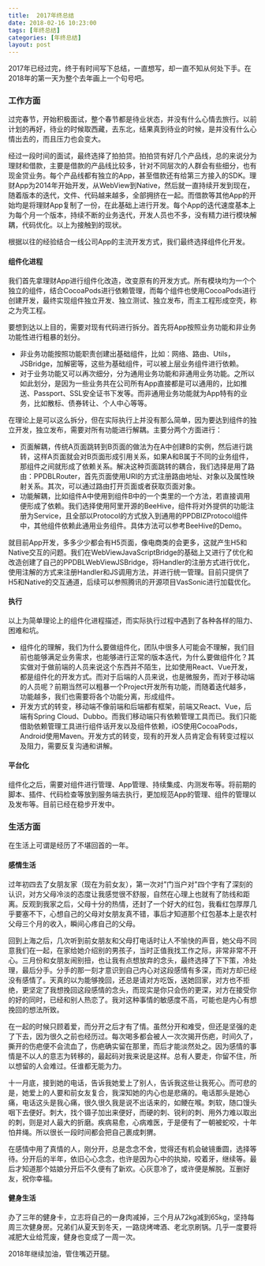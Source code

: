 ```yaml
---
title:  2017年终总结
date: 2018-02-16 10:23:00
tags: [年终总结]
categories: [年终总结]
layout: post
---
```


2017年已经过完，终于有时间写下总结，一直想写，却一直不知从何处下手。在2018年的第一天为整个去年画上一个句号吧。

### 工作方面

过完春节，开始积极面试，整个春节都是待业状态，并没有什么心情去旅行。以前计划的再好，待业的时候取西藏，去东北，结果真到待业的时候，是并没有什么心情出去的，而且压力也会变大。

经过一段时间的面试，最终选择了拍拍贷。拍拍贷有好几个产品线，总的来说分为理财和借款，主要是借款的产品线比较多，针对不同层次的人群会有些细分，也有现金贷业务。每个产品线都有独立的App，甚至借款还有给第三方接入的SDK。理财App为2014年开始开发，从WebView到Native，然后就一直持续开发到现在，随着版本的迭代，文件、代码越来越多，全部拥挤在一起。而借款等其他App的开始均是将理财App复制了一份，在此基础上进行开发。每个App的迭代速度基本上为每个月一个版本，持续不断的业务迭代，开发人员也不多，没有精力进行模块解耦，代码优化。以上为接触到的现状。

根据以往的经验结合一线公司App的主流开发方式，我们最终选择组件化开发。

#### 组件化进程

我们首先拿理财App进行组件化改造，改变原有的开发方式。所有模块均为一个个独立的组件，结合CocoaPods进行依赖管理，而每个组件也使用CocoaPods进行创建开发，最终实现组件独立开发、独立测试、独立发布，而主工程形成空壳，称之为壳工程。

要想到达以上目的，需要对现有代码进行拆分。首先将App按照业务功能和非业务功能性进行粗暴的划分。

- 非业务功能按照功能职责创建出基础组件，比如：网络、路由、Utils，JSBridge，加解密等，这些为基础组件，可以被上层业务组件进行依赖。
- 对于业务功能又可以再次细分，分为通用业务功能和非通用业务功能。之所以如此划分，是因为一些业务共在公司所有App直接都是可以通用的，比如推送、Passport、SSL安全证书下发等。而非通用业务功能就为App特有的业务，比如散标、债券转让、个人中心等等。

在理论上是可以这么拆分，但在实际执行上并没有那么简单，因为要达到组件的独立开发，独立发布，需要对所有功能进行解耦。主要分两个方面进行：

- 页面解耦，传统A页面跳转到B页面的做法为在A中创建B的实例，然后进行跳转，这样A页面就会对B页面形成引用关系，如果A和B属于不同的业务组件，那组件之间就形成了依赖关系。解决这种页面跳转的耦合，我们选择是用了路由：PPDBLRouter，首先页面使用URI的方式注册路由地址、对象以及属性映射关系。其次，可以通过路由打开页面或者获取页面对象。
- 功能解耦，比如组件A中使用到组件B中的一个类里的一个方法，若直接调用便形成了依赖。我们选择使用阿里开源的BeeHive，组件将对外提供的功能注册为Service，且全部以Protocol的方式放入到通用的PPDBIZProtocol组件中，其他组件依赖此通用业务组件。具体方法可以参考BeeHive的Demo。

就目前App开发，多多少少都会有H5页面，像电商类的会更多，这就产生H5和Native交互的问题。我们在WebViewJavaScriptBridge的基础上又进行了优化和改造创建了自己的PPDBLWebViewJSBridge，将Handler的注册方式进行优化，使用注解的方式来注册Handler和JS调用方法，并进行统一管理。目前只提供了H5和Native的交互通道，后续可以参照腾讯的开源项目VasSonic进行加载优化。

#### 执行

以上为简单理论上的组件化进程描述，而实际执行过程中遇到了各种各样的阻力、困难和坑。

- 组件化的理解，我们为什么要做组件化，团队中很多人可能会不理解，我们目前也能够满足业务需求，也能够进行正常的版本迭代，为什么要做组件化？其实做对于做前端的人员来说这个东西并不陌生，比如使用React、Vue开发，都是组件化的开发方式。而对于后端的人员来说，也是微服务，而对于移动端的人员呢？前期当然可以粗暴一个Project开发所有功能，而随着迭代越多，功能越多，我们也需要将各个功能分离，形成组件。
- 开发方式的转变，移动端不像前端和后端都有框架，前端又React、Vue，后端有Spring Cloud、Dubbo。而我们移动端只有依赖管理工具而已。我们只能借助依赖管理工具进行组件话开发以及组件依赖，iOS使用CocoaPods，Android使用Maven。开发方式的转变，现有的开发人员肯定会有转变过程以及阻力，需要反复沟通和讲解。

#### 平台化

组件化之后，需要对组件进行管理、App管理、持续集成、内测发布等。将前期的脚本、插件、代码检查等放到服务端去执行，更加规范App的管理、组件的管理以及发布等。目前已经在稳步开发中。

### 生活方面

在生活上可谓是经历了不堪回首的一年。

#### 感情生活

过年初四去了女朋友家（现在为前女友），第一次对"门当户对"四个字有了深刻的认识，对方父母冷淡的态度让我感觉很不舒服，自然在心理上也就有了防线和距离。反观到我家之后，父母十分的热情，还封了一个好大的红包，我看红包厚厚几乎要塞不下，心想自己的父母对女朋友真不错，事后才知道那个红包基本上是农村父母三个月的收入，瞬间心疼自己的父母。

回到上海之后，几次听到前女朋友和父母打电话时让人不愉快的声音，她父母不同意我们在一起，在家给她介绍别的男孩子，当时正值我找工作之际，非常非常不开心。三月份和女朋友闹别扭，也让我有点想放弃的念头，最终选择了下下策，冷处理，最后分手。分手的那一刻才意识到自己内心对这段感情有多深，而对方却已经没有感情了。天真的以为能够挽回，还总是请对方吃饭，送她回家，对方也不拒绝，更坚定了我想挽回这段感情的念头，而现实是你只会伤的更深，对方在接受你的好的同时，已经和别人热恋了。我对这种事情的敏感度不高，可能也是内心有想挽回的想法所致。

在一起的时候只顾着爱，而分开之后才有了情。虽然分开和难受，但还是坚强的走了下去，因为很久之前也经历过。每次喝多都会被人一次次揭开伤疤，时间久了，撕开的伤疤便不会流血了，伤疤确实留在那里，而后才能淡然处之。因为感情的事情是不以人的意志为转移的，最起码对我来说是这样。总有人要走，你留不住，所以想留的人会难过。任谁都无能为力。

十一月底，接到她的电话，告诉我她爱上了别人，告诉我这些让我死心。而可悲的是，她爱上的人要和前女友复合，我深知她的内心也是悲痛的。电话那头是她心痛，电话这头是我心痛，很久很久我是说不出话来的，如鲠在喉。刺软，随口馒头咽下去便好。刺大，找个镊子加出来便好，而硬的刺、锐利的刺、用外力难以取出的刺，则是对人最大的折磨。疾病易愈，心病难医，于是便有了一朝被蛇咬，十年怕井绳。所以很长一段时间都会把自己裹成刺猬。

在感情中用了真情的人，刚分开，总是念念不舍，觉得还有机会破镜重圆，选择等待。分开后的半年，依旧心心念念，也许是因为心中的执拗，咬着牙，继续等。最后才知道那个姑娘分开后不久便有了新欢。心灰意冷了，或许便是解脱。互删好友，祝你幸福。

#### 健身生活

办了三年的健身卡，立志将自己的一身肉减掉，三个月从72kg减到65kg，坚持每周三次健身房。兄弟们从夏天到冬天，一路烧烤啤酒、老北京刷锅。几乎一度要将减肥大业给荒废，健身也变成了一周一次。

2018年继续加油，管住嘴迈开腿。
